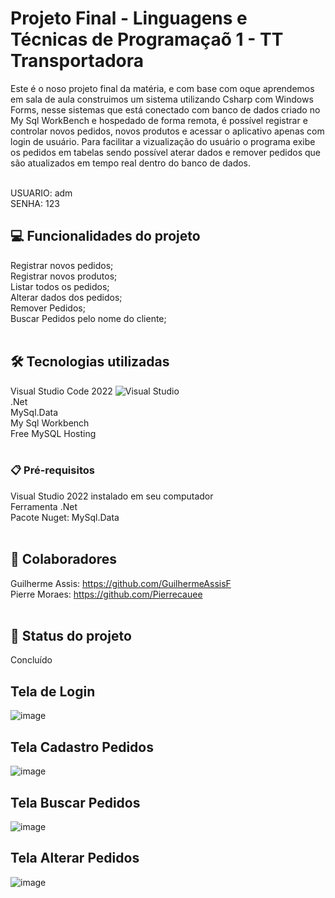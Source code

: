 # Projeto Final - Linguagens e Técnicas de Programaçaõ 1 - TT Transportadora

Este é o noso projeto final da matéria, e com base com oque aprendemos em sala de aula construimos um sistema utilizando Csharp com Windows Forms, nesse sistemas que está conectado com banco de dados criado no My Sql WorkBench e hospedado de forma remota, é possível registrar e controlar novos pedidos, novos produtos e acessar o aplicativo apenas com login de usuário. Para facilitar a vizualização do usuário o programa exibe os pedidos em tabelas sendo possível aterar dados e remover pedidos que são atualizados em tempo real dentro do banco de dados.<br /><br />

USUARIO: adm<br />
SENHA: 123


## 💻 Funcionalidades do projeto

Registrar novos pedidos;<br />
Registrar novos produtos;<br />
Listar todos os pedidos;<br />
Alterar dados dos pedidos;<br />
Remover Pedidos;<br />
Buscar Pedidos pelo nome do cliente;<br /><br />


## 🛠️ Tecnologias utilizadas

Visual Studio Code 2022 ![Visual Studio](https://img.shields.io/badge/Visual%20Studio-5C2D91.svg?style=for-the-badge&logo=visual-studio&logoColor=white)<br />
.Net<br />
MySql.Data<br />
My Sql Workbench<br />
Free MySQL Hosting<br /><br />


### 📋 Pré-requisitos

Visual Studio 2022 instalado em seu computador<br />
Ferramenta .Net<br />
Pacote Nuget: MySql.Data<br /><br />


## 👥 Colaboradores

Guilherme Assis: https://github.com/GuilhermeAssisF <br />
Pierre Moraes: https://github.com/Pierrecauee <br /><br />


## 🚀 Status do projeto

Concluído

## Tela de Login
![image](https://github.com/GuilhermeAssisF/Sistema_TransportadoraFinal/assets/132107614/642ef9db-2482-4dde-9b73-4134a5f97b6a)

## Tela Cadastro Pedidos
![image](https://github.com/GuilhermeAssisF/Sistema_TransportadoraFinal/assets/132107614/7941416a-6905-4ec3-b60d-c808ff10e4d5)

## Tela Buscar Pedidos
![image](https://github.com/GuilhermeAssisF/Sistema_TransportadoraFinal/assets/132107614/e4cd9d85-a6af-41f8-ad09-0c4a05647c25)

## Tela Alterar Pedidos
![image](https://github.com/GuilhermeAssisF/Sistema_TransportadoraFinal/assets/132107614/2a998a8e-f817-4a3e-942d-d2c2f2dbf2d6)


